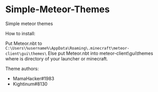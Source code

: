 # Simple-Meteor-Themes
Simple meteor themes

How to install:

Put Meteor.nbt to `C:\Users\%username%\AppData\Roaming\.minecraft\meteor-client\gui\themes\`
Else put Meteor.nbt into meteor-client\gui\themes where is directory of your launcher or minecraft.

Theme authors:

- MamaHacker#1983
- Kightinum#8130
